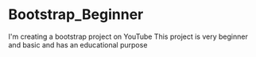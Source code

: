 # Bootstrap_Beginner
I'm creating a bootstrap project on YouTube
This project is very beginner and basic and has an educational purpose


